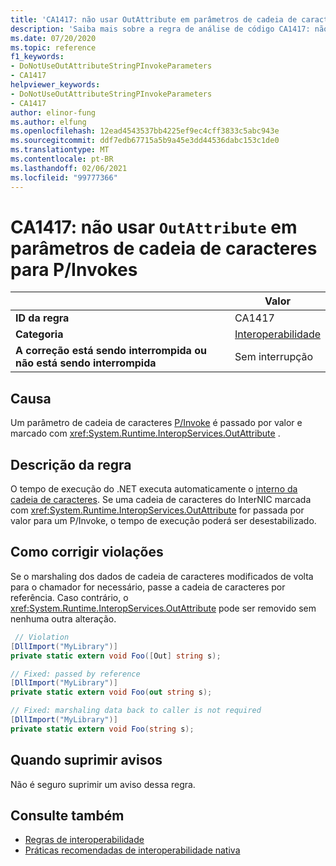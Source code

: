 ```yaml
---
title: 'CA1417: não usar OutAttribute em parâmetros de cadeia de caracteres para P/Invokes (análise de código)'
description: 'Saiba mais sobre a regra de análise de código CA1417: não use OutAttribute em parâmetros de cadeia de caracteres para P/Invokes'
ms.date: 07/20/2020
ms.topic: reference
f1_keywords:
- DoNotUseOutAttributeStringPInvokeParameters
- CA1417
helpviewer_keywords:
- DoNotUseOutAttributeStringPInvokeParameters
- CA1417
author: elinor-fung
ms.author: elfung
ms.openlocfilehash: 12ead4543537bb4225ef9ec4cff3833c5abc943e
ms.sourcegitcommit: ddf7edb67715a5b9a45e3dd44536dabc153c1de0
ms.translationtype: MT
ms.contentlocale: pt-BR
ms.lasthandoff: 02/06/2021
ms.locfileid: "99777366"
---
```

# <a name="ca1417-do-not-use-outattribute-on-string-parameters-for-pinvokes"></a>CA1417: não usar `OutAttribute` em parâmetros de cadeia de caracteres para P/Invokes

| | Valor |
|-|-|
| **ID da regra** |CA1417|
| **Categoria** |[Interoperabilidade](interoperability-warnings.md)|
| **A correção está sendo interrompida ou não está sendo interrompida** |Sem interrupção|

## <a name="cause"></a>Causa

Um parâmetro de cadeia de caracteres [P/Invoke](../../../standard/native-interop/pinvoke.md) é passado por valor e marcado com <xref:System.Runtime.InteropServices.OutAttribute> .

## <a name="rule-description"></a>Descrição da regra

O tempo de execução do .NET executa automaticamente o [interno da cadeia de caracteres](/dotnet/api/system.string.intern#remarks). Se uma cadeia de caracteres do InterNIC marcada com <xref:System.Runtime.InteropServices.OutAttribute> for passada por valor para um P/Invoke, o tempo de execução poderá ser desestabilizado.

## <a name="how-to-fix-violations"></a>Como corrigir violações

Se o marshaling dos dados de cadeia de caracteres modificados de volta para o chamador for necessário, passe a cadeia de caracteres por referência. Caso contrário, o <xref:System.Runtime.InteropServices.OutAttribute> pode ser removido sem nenhuma outra alteração.

```csharp
 // Violation
[DllImport("MyLibrary")]
private static extern void Foo([Out] string s);

// Fixed: passed by reference
[DllImport("MyLibrary")]
private static extern void Foo(out string s);

// Fixed: marshaling data back to caller is not required
[DllImport("MyLibrary")]
private static extern void Foo(string s);
```

## <a name="when-to-suppress-warnings"></a>Quando suprimir avisos

Não é seguro suprimir um aviso dessa regra.

## <a name="see-also"></a>Consulte também

- [Regras de interoperabilidade](interoperability-warnings.md)
- [Práticas recomendadas de interoperabilidade nativa](../../../standard/native-interop/best-practices.md)
